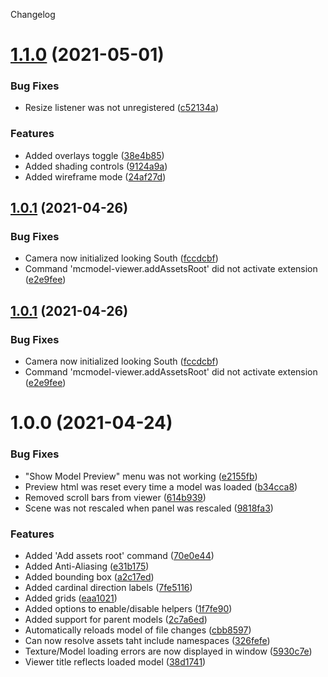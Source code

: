 Changelog

# [1.1.0](https://github.com/OrangeUtan/vscode-mcmodel-viewer/compare/v1.0.1...v1.1.0) (2021-05-01)


### Bug Fixes

* Resize listener was not unregistered ([c52134a](https://github.com/OrangeUtan/vscode-mcmodel-viewer/commit/c52134aedc58d65032e7660fe0ddd26a53ca480c))


### Features

* Added overlays toggle ([38e4b85](https://github.com/OrangeUtan/vscode-mcmodel-viewer/commit/38e4b85d51f40a07113a077ff3d787d7bade7c85))
* Added shading controls ([9124a9a](https://github.com/OrangeUtan/vscode-mcmodel-viewer/commit/9124a9ad186a5e7f2b4932e81b046f053c047296))
* Added wireframe mode ([24af27d](https://github.com/OrangeUtan/vscode-mcmodel-viewer/commit/24af27d6f75c042c3982deb220ce2b464c5470be))

## [1.0.1](https://github.com/OrangeUtan/vscode-mcmodel-viewer/compare/v1.0.0...v1.0.1) (2021-04-26)


### Bug Fixes

* Camera now initialized looking South ([fccdcbf](https://github.com/OrangeUtan/vscode-mcmodel-viewer/commit/fccdcbf5a6b77a77ca9ffa46837063908d67cd19))
* Command 'mcmodel-viewer.addAssetsRoot' did not activate extension ([e2e9fee](https://github.com/OrangeUtan/vscode-mcmodel-viewer/commit/e2e9feee7f3a90b2f6feaeafd8ba3f147f73fee3))

## [1.0.1](https://github.com/OrangeUtan/vscode-mcmodel-viewer/compare/v1.0.0...v1.0.1) (2021-04-26)


### Bug Fixes

* Camera now initialized looking South ([fccdcbf](https://github.com/OrangeUtan/vscode-mcmodel-viewer/commit/fccdcbf5a6b77a77ca9ffa46837063908d67cd19))
* Command 'mcmodel-viewer.addAssetsRoot' did not activate extension ([e2e9fee](https://github.com/OrangeUtan/vscode-mcmodel-viewer/commit/e2e9feee7f3a90b2f6feaeafd8ba3f147f73fee3))

# 1.0.0 (2021-04-24)


### Bug Fixes

* "Show Model Preview" menu was not working ([e2155fb](https://github.com/OrangeUtan/vscode-mcmodel-viewer/commit/e2155fbbc9219afe1abcbd9454cecba469214a96))
* Preview html was reset every time a model was loaded ([b34cca8](https://github.com/OrangeUtan/vscode-mcmodel-viewer/commit/b34cca8eeed0e9ccebb20d595cbccdf15b918238))
* Removed scroll bars from viewer ([614b939](https://github.com/OrangeUtan/vscode-mcmodel-viewer/commit/614b9392da0e4ba2f58977e507482ab616bda231))
* Scene was not rescaled when panel was rescaled ([9818fa3](https://github.com/OrangeUtan/vscode-mcmodel-viewer/commit/9818fa38524205784219fe6c7088754b07dd2795))


### Features

* Added 'Add assets root' command ([70e0e44](https://github.com/OrangeUtan/vscode-mcmodel-viewer/commit/70e0e4483a70d8b50629c39b1cffefc3e8ea248e))
* Added Anti-Aliasing ([e31b175](https://github.com/OrangeUtan/vscode-mcmodel-viewer/commit/e31b175577c3cea0893c26763c14907eb7ce63ca))
* Added bounding box ([a2c17ed](https://github.com/OrangeUtan/vscode-mcmodel-viewer/commit/a2c17ed4382f6b7be770a4cb59e41b255d2f229b))
* Added cardinal direction labels ([7fe5116](https://github.com/OrangeUtan/vscode-mcmodel-viewer/commit/7fe5116e4005df78889126c61ecfb089b587a87e))
* Added grids ([eaa1021](https://github.com/OrangeUtan/vscode-mcmodel-viewer/commit/eaa1021addfaa9fa378781731b6242429fe813c6))
* Added options to enable/disable helpers ([1f7fe90](https://github.com/OrangeUtan/vscode-mcmodel-viewer/commit/1f7fe902e776ffac0a5aa7b00ba215a17e066500))
* Added support for parent models ([2c7a6ed](https://github.com/OrangeUtan/vscode-mcmodel-viewer/commit/2c7a6edd164629d02af12f48b819f9c02cb34c8f))
* Automatically reloads model of file changes ([cbb8597](https://github.com/OrangeUtan/vscode-mcmodel-viewer/commit/cbb85976be77c17d645339e3228ac4256c08fc56))
* Can now resolve assets taht include namespaces ([326fefe](https://github.com/OrangeUtan/vscode-mcmodel-viewer/commit/326fefe747d4e70bc644861aaec74b9627afa926))
* Texture/Model loading errors are now displayed in window ([5930c7e](https://github.com/OrangeUtan/vscode-mcmodel-viewer/commit/5930c7e7d9f478b05bc90b83703dbb1e5a437b2e))
* Viewer title reflects loaded model ([38d1741](https://github.com/OrangeUtan/vscode-mcmodel-viewer/commit/38d1741249a39432a4cc1856c80c8de576b6c9d5))
